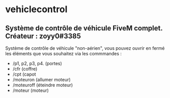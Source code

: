 # vehiclecontrol
Système de contrôle de véhicule FiveM complet.
Créateur : zoyy0#3385
-
Système de contrôle de véhicule "non-aérien", vous pouvez ouvrir en fermé les éléments que vous souhaitez via les commmandes :
- /p1, p2, p3, p4. (portes)
- /cfr (coffre)
- /cpt (capot
- /moteuron (allumer moteur)
- /moteuroff (éteindre moteur)
- /moteur (moteur)
